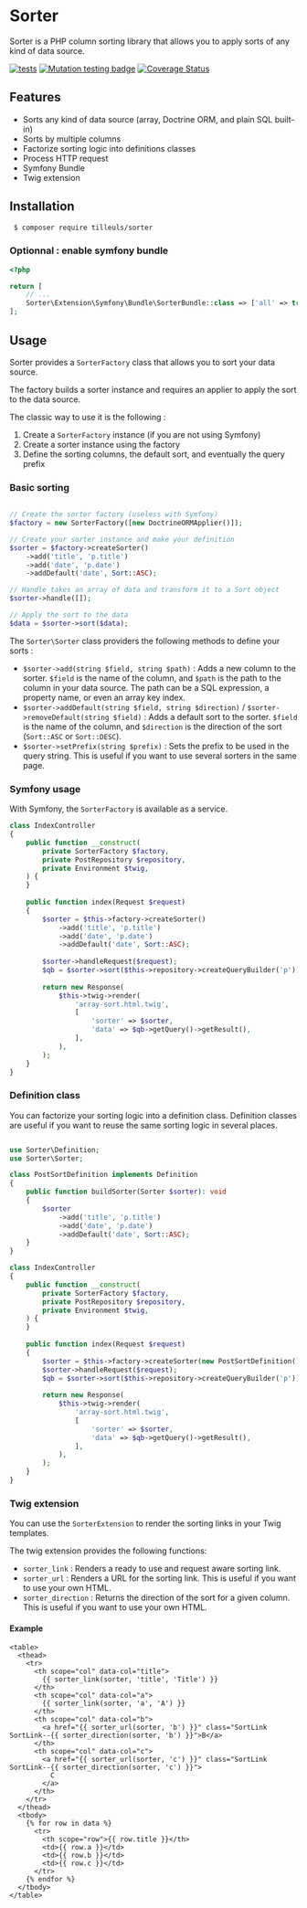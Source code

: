 Sorter
======

Sorter is a PHP column sorting library that allows you to apply sorts of any kind of data source.

[![tests](https://github.com/coopTilleuls/sorter/actions/workflows/ci.yml/badge.svg)](https://github.com/coopTilleuls/sorter/actions/workflows/ci.yml)
[![Mutation testing badge](https://img.shields.io/endpoint?style=flat&url=https%3A%2F%2Fbadge-api.stryker-mutator.io%2Fgithub.com%2FcoopTilleuls%2Fsorter%2Fmain)](https://dashboard.stryker-mutator.io/reports/github.com/coopTilleuls/sorter/main)
[![Coverage Status](https://coveralls.io/repos/github/coopTilleuls/sorter/badge.svg?branch=main)](https://coveralls.io/github/coopTilleuls/sorter?branch=main)

Features
--------

 * Sorts any kind of data source (array, Doctrine ORM, and plain SQL built-in)
 * Sorts by multiple columns
 * Factorize sorting logic into definitions classes
 * Process HTTP request
 * Symfony Bundle
 * Twig extension

Installation
------------

```bash
 $ composer require tilleuls/sorter
```

### Optionnal : enable symfony bundle

```php title=config/bundles.php
<?php

return [
    // ...
    Sorter\Extension\Symfony\Bundle\SorterBundle::class => ['all' => true],
];

```

Usage
-----

Sorter provides a `SorterFactory` class that allows you to sort your data source. 

The factory builds a sorter instance and requires an applier to apply the sort to the data source.

The classic way to use it is the following :

 1. Create a `SorterFactory` instance (if you are not using Symfony)
 2. Create a sorter instance using the factory
 3. Define the sorting columns, the default sort, and eventually the query prefix


### Basic sorting

```php

// Create the sorter factory (useless with Symfony)
$factory = new SorterFactory([new DoctrineORMApplier()]);

// Create your sorter instance and make your definition
$sorter = $factory->createSorter()
    ->add('title', 'p.title')
    ->add('date', 'p.date')
    ->addDefault('date', Sort::ASC);

// Handle takes an array of data and transform it to a Sort object
$sorter->handle([]);

// Apply the sort to the data
$data = $sorter->sort($data);

```

The `Sorter\Sorter` class providers the following methods to define your sorts :
 * `$sorter->add(string $field, string $path)` : Adds a new column to the sorter. `$field` is the name of the column, 
    and `$path` is the path to the column in your data source. The path can be a SQL expression, a property name, or even an array key index.
 * `$sorter->addDefault(string $field, string $direction)` / `$sorter->removeDefault(string $field)` : Adds a default sort to the sorter.
   `$field` is the name of the column, and `$direction` is the direction of the sort (`Sort::ASC` or `Sort::DESC`).
 * `$sorter->setPrefix(string $prefix)` : Sets the prefix to be used in the query string. This is useful if you want to use several sorters in the same page.

### Symfony usage

With Symfony, the `SorterFactory` is available as a service.

```php
class IndexController
{
    public function __construct(
        private SorterFactory $factory,
        private PostRepository $repository,
        private Environment $twig,
    ) {
    }
    
    public function index(Request $request)
    {
        $sorter = $this->factory->createSorter()
            ->add('title', 'p.title')
            ->add('date', 'p.date')
            ->addDefault('date', Sort::ASC);
    
        $sorter->handleRequest($request);
        $qb = $sorter->sort($this->repository->createQueryBuilder('p'));
    
        return new Response(
            $this->twig->render(
                'array-sort.html.twig',
                [
                    'sorter' => $sorter,
                    'data' => $qb->getQuery()->getResult(),
                ],
            ),
        );
    }
}

```

### Definition class

You can factorize your sorting logic into a definition class. 
Definition classes are useful if you want to reuse the same sorting logic in several places.

```php

use Sorter\Definition;
use Sorter\Sorter;

class PostSortDefinition implements Definition
{
    public function buildSorter(Sorter $sorter): void
    {
        $sorter
            ->add('title', 'p.title')
            ->add('date', 'p.date')
            ->addDefault('date', Sort::ASC);
    }
}

```

```php
class IndexController
{
    public function __construct(
        private SorterFactory $factory,
        private PostRepository $repository,
        private Environment $twig,
    ) {
    }
    
    public function index(Request $request)
    {
        $sorter = $this->factory->createSorter(new PostSortDefinition());
        $sorter->handleRequest($request);
        $qb = $sorter->sort($this->repository->createQueryBuilder('p'));
    
        return new Response(
            $this->twig->render(
                'array-sort.html.twig',
                [
                    'sorter' => $sorter,
                    'data' => $qb->getQuery()->getResult(),
                ],
            ),
        );
    }
}

```

### Twig extension

You can use the `SorterExtension` to render the sorting links in your Twig templates.

The twig extension provides the following functions:

 * `sorter_link` : Renders a ready to use and request aware sorting link. 
 * `sorter_url` : Renders a URL for the sorting link. This is useful if you want to use your own HTML.
 * `sorter_direction` : Returns the direction of the sort for a given column. This is useful if you want to use your own HTML.

#### Example

```twig
<table>
  <thead>
    <tr>
      <th scope="col" data-col="title">
        {{ sorter_link(sorter, 'title', 'Title') }}
      </th>
      <th scope="col" data-col="a">
        {{ sorter_link(sorter, 'a', 'A') }}
      </th>
      <th scope="col" data-col="b">
        <a href="{{ sorter_url(sorter, 'b') }}" class="SortLink SortLink--{{ sorter_direction(sorter, 'b') }}">B</a>
      </th>
      <th scope="col" data-col="c">
        <a href="{{ sorter_url(sorter, 'c') }}" class="SortLink SortLink--{{ sorter_direction(sorter, 'c') }}">
          C
        </a>
      </th>
    </tr>
  </thead>
  <tbody>
    {% for row in data %}
      <tr>
        <th scope="row">{{ row.title }}</th>
        <td>{{ row.a }}</td>
        <td>{{ row.b }}</td>
        <td>{{ row.c }}</td>
      </tr>
    {% endfor %}
  </tbody>
</table>

```
